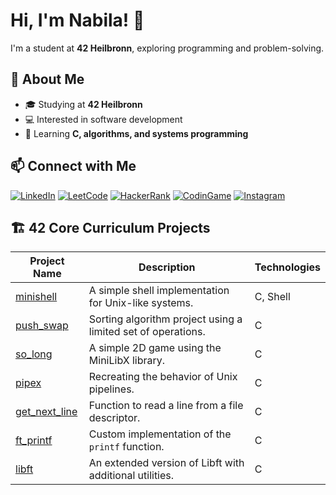 # Hi, I'm Nabila! 👋  
I'm a student at **42 Heilbronn**, exploring programming and problem-solving.  

## 📖 About Me  
- 🎓 Studying at **42 Heilbronn**  
- 💻 Interested in software development  
- 🌱 Learning **C, algorithms, and systems programming**  

## 📫 Connect with Me  
[![LinkedIn](https://img.shields.io/badge/LinkedIn-blue?logo=linkedin&logoColor=white)](https://www.youtube.com/watch?v=dQw4w9WgXcQ)
[![LeetCode](https://img.shields.io/badge/LeetCode-orange?logo=leetcode)](https://www.youtube.com/watch?v=dQw4w9WgXcQ)
[![HackerRank](https://img.shields.io/badge/HackerRank-green?logo=hackerrank)](https://www.youtube.com/watch?v=dQw4w9WgXcQ)
[![CodinGame](https://img.shields.io/badge/CodinGame-yellow?logo=codingame)](https://www.youtube.com/watch?v=dQw4w9WgXcQ)
[![Instagram](https://img.shields.io/badge/Instagram-purple?logo=instagram)](https://www.youtube.com/watch?v=dQw4w9WgXcQ)

## 🏗️ 42 Core Curriculum Projects

| Project Name | Description | Technologies |
|--------------|-------------|--------------|
| [minishell](https://github.com/nabilac27/minishell) | A simple shell implementation for Unix-like systems. | C, Shell |
| [push_swap](https://github.com/nabilac27/push_swap) | Sorting algorithm project using a limited set of operations. | C |
| [so_long](https://github.com/nabilac27/so_long) | A simple 2D game using the MiniLibX library. | C |
| [pipex](https://github.com/nabilac27/pipex) | Recreating the behavior of Unix pipelines. | C |
| [get_next_line](https://github.com/nabilac27/get_next_line) | Function to read a line from a file descriptor. | C |
| [ft_printf](https://github.com/nabilac27/ft_printf) | Custom implementation of the `printf` function. | C |
| [libft](https://github.com/nabilac27/libft) | An extended version of Libft with additional utilities. | C |

<!--
**nabilac27/nabilac27** is a ✨ _special_ ✨ repository because its `README.md` (this file) appears on your GitHub profile.

Here are some ideas to get you started:

- 🔭 I’m currently working on ...
- 🌱 I’m currently learning ...
- 👯 I’m looking to collaborate on ...
- 🤔 I’m looking for help with ...
- 💬 Ask me about ...
- 📫 How to reach me: ...
- 😄 Pronouns: ...
- ⚡ Fun fact: ...
-->
